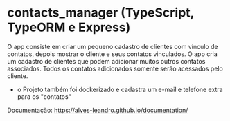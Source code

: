 # contacts_manager (TypeScript, TypeORM e Express)

O app consiste em criar um pequeno cadastro de clientes com vínculo de contatos, depois mostrar o cliente e seus contatos vinculados.
O app cria um cadastro de clientes que podem adicionar muitos outros contatos associados. Todos os contatos adicionados somente serão acessados pelo cliente.

* o Projeto também foi dockerizado e cadastra um e-mail e telefone extra para os "contatos"

Documentação:
https://alves-leandro.github.io/documentation/
